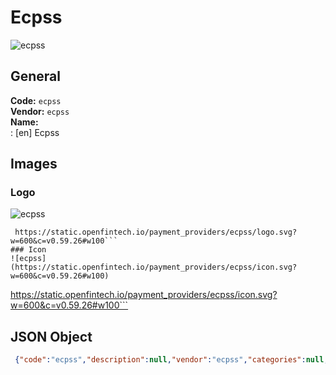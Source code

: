 # Ecpss 
![ecpss](https://static.openfintech.io/payment_providers/ecpss/logo.svg?w=600&c=v0.59.26#w100)  
## General 
**Code:** `ecpss`  
**Vendor:** `ecpss`  
**Name:**  
:	[en] Ecpss  
## Images 
### Logo 
![ecpss](https://static.openfintech.io/payment_providers/ecpss/logo.svg?w=600&c=v0.59.26#w100)  
```
 https://static.openfintech.io/payment_providers/ecpss/logo.svg?w=600&c=v0.59.26#w100```  
### Icon 
![ecpss](https://static.openfintech.io/payment_providers/ecpss/icon.svg?w=600&c=v0.59.26#w100)  
```
 https://static.openfintech.io/payment_providers/ecpss/icon.svg?w=600&c=v0.59.26#w100```  
## JSON Object 
```json
 {"code":"ecpss","description":null,"vendor":"ecpss","categories":null,"countries":null,"payment_method":null,"payout_method":null,"metadata":{"about_payments_code":"ecpss"},"name":{"en":"Ecpss"}}```  
